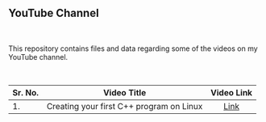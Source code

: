 ## YouTube Channel

<br>

This repository contains files and data regarding some of the videos on my YouTube channel.

<br>

| Sr. No. | Video Title | Video Link |
| --- | --- | :---: |
| 1. | Creating your first C++ program on Linux | [Link](https://www.youtube.com/watch?v=jvf8oUYHgCo) |
